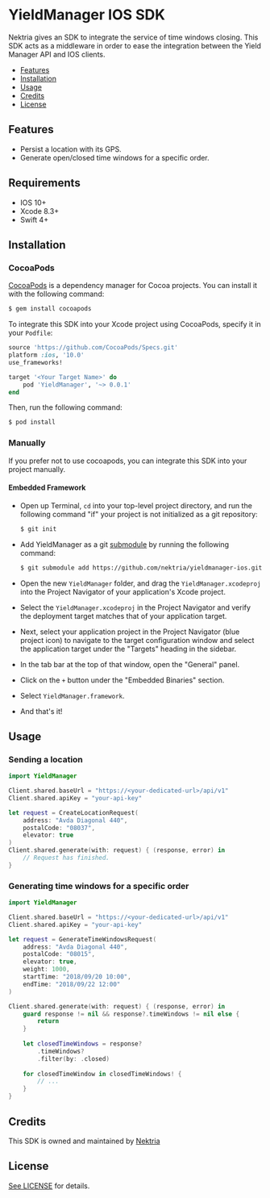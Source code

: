 # YieldManager IOS SDK
Nektria gives an SDK to integrate the service of time windows closing. This SDK acts as a middleware in order to ease the integration between the Yield Manager API and IOS clients.

- [Features](#features)
- [Installation](#installation)
- [Usage](#usage)
- [Credits](#credits)
- [License](#license)

## Features
- Persist a location with its GPS.
- Generate open/closed time windows for a specific order.

## Requirements
- IOS 10+
- Xcode 8.3+
- Swift 4+

## Installation
### CocoaPods
[CocoaPods](https://cocoapods.org) is a dependency manager for Cocoa projects. You can install it with the following command:
```bash
$ gem install cocoapods
```
To integrate this SDK into your Xcode project using CocoaPods, specify it in your `Podfile`:

```ruby
source 'https://github.com/CocoaPods/Specs.git'
platform :ios, '10.0'
use_frameworks!

target '<Your Target Name>' do
    pod 'YieldManager', '~> 0.0.1'
end
```
Then, run the following command:

```bash
$ pod install
```

### Manually
If you prefer not to use cocoapods, you can integrate this SDK into your project manually.

#### Embedded Framework
- Open up Terminal, `cd` into your top-level project directory, and run the following command "if" your project is not initialized as a git repository:

  ```bash
  $ git init
  ```

- Add YieldManager as a git [submodule](https://git-scm.com/docs/git-submodule) by running the following command:

  ```bash
  $ git submodule add https://github.com/nektria/yieldmanager-ios.git
  ```

- Open the new `YieldManager` folder, and drag the `YieldManager.xcodeproj` into the Project Navigator of your application's Xcode project.

- Select the `YieldManager.xcodeproj` in the Project Navigator and verify the deployment target matches that of your application target.
- Next, select your application project in the Project Navigator (blue project icon) to navigate to the target configuration window and select the application target under the "Targets" heading in the sidebar.
- In the tab bar at the top of that window, open the "General" panel.
- Click on the `+` button under the "Embedded Binaries" section.
- Select `YieldManager.framework`.

- And that's it!

## Usage
### Sending a location
```swift
import YieldManager

Client.shared.baseUrl = "https://<your-dedicated-url>/api/v1"
Client.shared.apiKey = "your-api-key"

let request = CreateLocationRequest(
    address: "Avda Diagonal 440",
    postalCode: "08037",
    elevator: true
)
Client.shared.generate(with: request) { (response, error) in
    // Request has finished.
}
```

### Generating time windows for a specific order
```swift
import YieldManager

Client.shared.baseUrl = "https://<your-dedicated-url>/api/v1"
Client.shared.apiKey = "your-api-key"

let request = GenerateTimeWindowsRequest(
    address: "Avda Diagonal 440",
    postalCode: "08015",
    elevator: true,
    weight: 1000,
    startTime: "2018/09/20 10:00",
    endTime: "2018/09/22 12:00"
)

Client.shared.generate(with: request) { (response, error) in
    guard response != nil && response?.timeWindows != nil else {
        return
    }
    
    let closedTimeWindows = response?
        .timeWindows?
        .filter(by: .closed)
    
    for closedTimeWindow in closedTimeWindows! {
        // ...
    }
}
```
## Credits
This SDK is owned and maintained by [Nektria](https://www.nektria.com)

## License
[See LICENSE](https://github.com/nektria/yieldmanager-ios/blob/master/LICENSE) for details.

